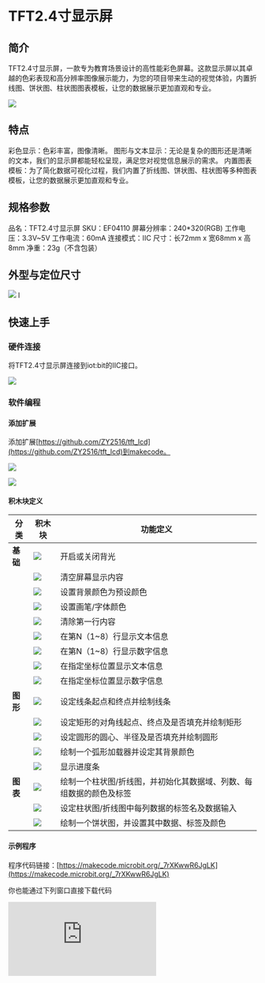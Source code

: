 ﻿# TFT2.4寸显示屏

## 简介

TFT2.4寸显示屏，一款专为教育场景设计的高性能彩色屏幕。这款显示屏以其卓越的色彩表现和高分辨率图像展示能力，为您的项目带来生动的视觉体验，内置折线图、饼状图、柱状图图表模板，让您的数据展示更加直观和专业。

![](https://wiki-media-ef.oss-cn-hongkong.aliyuncs.com/docs/microbit/sensor/octopus-sensors/sensor/images/04110_01.png)

## 特点

彩色显示：色彩丰富，图像清晰。
图形与文本显示：无论是复杂的图形还是清晰的文本，我们的显示屏都能轻松呈现，满足您对视觉信息展示的需求。
内置图表模板：为了简化数据可视化过程，我们内置了折线图、饼状图、柱状图等多种图表模板，让您的数据展示更加直观和专业。

## 规格参数

品名：TFT2.4寸显示屏
SKU：EF04110
屏幕分辨率：240*320(RGB)
工作电压：3.3V~5V
工作电流：60mA
连接模式：IIC
尺寸：长72mm x 宽68mm x 高8mm
净重：23g（不含包装）

## 外型与定位尺寸


![](https://wiki-media-ef.oss-cn-hongkong.aliyuncs.com/docs/microbit/sensor/octopus-sensors/sensor/images/04110_02.png)
l
## 快速上手

### 硬件连接

将TFT2.4寸显示屏连接到iot:bit的IIC接口。

![](https://wiki-media-ef.oss-cn-hongkong.aliyuncs.com/docs/microbit/sensor/octopus-sensors/sensor/images/04110_03.png)

### 软件编程

#### 添加扩展

添加扩展[https://github.com/ZY2516/tft_lcd](https://github.com/ZY2516/tft_lcd)到makecode。

![](https://wiki-media-ef.oss-cn-hongkong.aliyuncs.com/docs/microbit/sensor/octopus-sensors/sensor/images/04110_04.png)

![](https://wiki-media-ef.oss-cn-hongkong.aliyuncs.com/docs/microbit/sensor/octopus-sensors/sensor/images/04110_05.png)

#### 积木块定义

| 分类 | 积木块 | 功能定义 |
| --- | --- | --- |
| **基础** | ![](https://wiki-media-ef.oss-cn-hongkong.aliyuncs.com/docs/microbit/sensor/octopus-sensors/sensor/images/04110_block_01.png) | 开启或关闭背光 |
|  | ![](https://wiki-media-ef.oss-cn-hongkong.aliyuncs.com/docs/microbit/sensor/octopus-sensors/sensor/images/04110_block_02.png) | 清空屏幕显示内容 |
|  | ![](https://wiki-media-ef.oss-cn-hongkong.aliyuncs.com/docs/microbit/sensor/octopus-sensors/sensor/images/04110_block_03.png) | 设置背景颜色为预设颜色 |
|  | ![](https://wiki-media-ef.oss-cn-hongkong.aliyuncs.com/docs/microbit/sensor/octopus-sensors/sensor/images/04110_block_04.png) | 设置画笔/字体颜色 |
|  | ![](https://wiki-media-ef.oss-cn-hongkong.aliyuncs.com/docs/microbit/sensor/octopus-sensors/sensor/images/04110_block_05.png) | 清除第一行内容 |
|  | ![](https://wiki-media-ef.oss-cn-hongkong.aliyuncs.com/docs/microbit/sensor/octopus-sensors/sensor/images/04110_block_06.png) | 在第N（1~8）行显示文本信息 |
|  | ![](https://wiki-media-ef.oss-cn-hongkong.aliyuncs.com/docs/microbit/sensor/octopus-sensors/sensor/images/04110_block_07.png) | 在第N（1~8）行显示数字信息 |
|  | ![](https://wiki-media-ef.oss-cn-hongkong.aliyuncs.com/docs/microbit/sensor/octopus-sensors/sensor/images/04110_block_08.png) | 在指定坐标位置显示文本信息 |
|  | ![](https://wiki-media-ef.oss-cn-hongkong.aliyuncs.com/docs/microbit/sensor/octopus-sensors/sensor/images/04110_block_09.png) | 在指定坐标位置显示数字信息 |
| **图形** | ![](https://wiki-media-ef.oss-cn-hongkong.aliyuncs.com/docs/microbit/sensor/octopus-sensors/sensor/images/04110_block_10.png) | 设定线条起点和终点并绘制线条 |
|  | ![](https://wiki-media-ef.oss-cn-hongkong.aliyuncs.com/docs/microbit/sensor/octopus-sensors/sensor/images/04110_block_11.png) | 设定矩形的对角线起点、终点及是否填充并绘制矩形 |
|  | ![](https://wiki-media-ef.oss-cn-hongkong.aliyuncs.com/docs/microbit/sensor/octopus-sensors/sensor/images/04110_block_12.png) | 设定圆形的圆心、半径及是否填充并绘制圆形 |
|  | ![](https://wiki-media-ef.oss-cn-hongkong.aliyuncs.com/docs/microbit/sensor/octopus-sensors/sensor/images/04110_block_13.png) | 绘制一个弧形加载器并设定其背景颜色 |
|  | ![](https://wiki-media-ef.oss-cn-hongkong.aliyuncs.com/docs/microbit/sensor/octopus-sensors/sensor/images/04110_block_14.png) | 显示进度条 |
| **图表** | ![](https://wiki-media-ef.oss-cn-hongkong.aliyuncs.com/docs/microbit/sensor/octopus-sensors/sensor/images/04110_block_15.png) | 绘制一个柱状图/折线图，并初始化其数据域、列数、每组数据的颜色及标签 |
|  | ![](https://wiki-media-ef.oss-cn-hongkong.aliyuncs.com/docs/microbit/sensor/octopus-sensors/sensor/images/04110_block_16.png) | 设定柱状图/折线图中每列数据的标签名及数据输入 |
|  | ![](https://wiki-media-ef.oss-cn-hongkong.aliyuncs.com/docs/microbit/sensor/octopus-sensors/sensor/images/04110_block_17.png) | 绘制一个饼状图，并设置其中数据、标签及颜色 |

#### 示例程序

程序代码链接：[https://makecode.microbit.org/_7rXKwwR6JgLK](https://makecode.microbit.org/_7rXKwwR6JgLK)

你也能通过下列窗口直接下载代码
<div
    style={{
        position: 'relative',
        paddingBottom: '60%',
        overflow: 'hidden',
    }}
>
    <iframe
        src="https://makecode.microbit.org/_7rXKwwR6JgLK"
        frameborder="0"
        sandbox="allow-popups allow-forms allow-scripts allow-same-origin"
        style={{
            position: 'absolute',
            width: '100%',
            height: '100%',
        }}
    />
</div>

### 结果

每次按下按键A之后，都会切换显示功能
功能一：线条、矩形、圆形、文字显示
功能二：柱状图显示
功能三：折线图显示
功能四：饼状图显示
功能五：进度条显示
功能六：加载图显示
按下徽标后，随机切换背景颜色及画笔颜色
